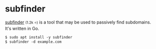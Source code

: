 # subfinder

<div class="row row-cols-lg-2"><div>

[subfinder](https://github.com/projectdiscovery/subfinder) <small>(1.2k ⭐)</small> is a tool that may be used to passively find subdomains. It's written in Go.

```ps
$ sudo apt install -y subfinder
$ subfinder -d example.com
```
</div><div>
</div></div>